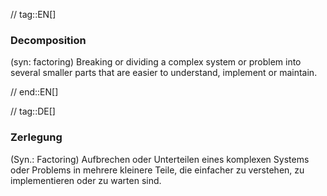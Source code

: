 // tag::EN[]
### Decomposition

(syn: factoring) Breaking or dividing a complex system or problem into several smaller parts
that are easier to understand, implement or maintain.

// end::EN[]

// tag::DE[]
### Zerlegung

(Syn.: Factoring) Aufbrechen oder Unterteilen eines komplexen Systems
oder Problems in mehrere kleinere Teile, die
einfacher zu verstehen, zu implementieren oder zu warten sind.
